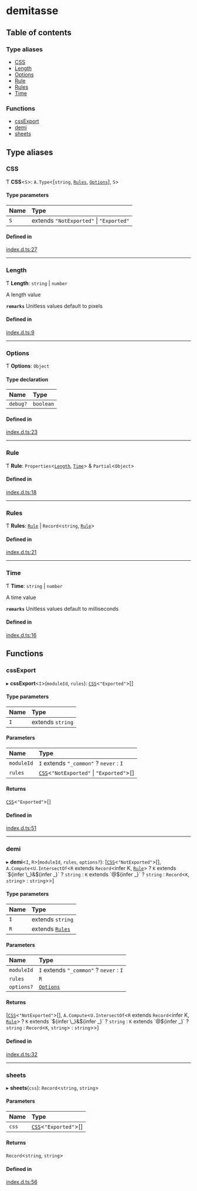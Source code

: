 # demitasse

## Table of contents

### Type aliases

- [CSS](#css)
- [Length](#length)
- [Options](#options)
- [Rule](#rule)
- [Rules](#rules)
- [Time](#time)

### Functions

- [cssExport](#cssexport)
- [demi](#demi)
- [sheets](#sheets)

## Type aliases

### CSS

Ƭ **CSS**<`S`\>: `A.Type`<[`string`, [`Rules`](#rules), [`Options`](#options)], `S`\>

#### Type parameters

| Name | Type |
| :------ | :------ |
| `S` | extends ``"NotExported"`` \| ``"Exported"`` |

#### Defined in

[index.d.ts:27](https://github.com/nsaunders/demitasse/blob/e6f851f/index.d.ts#L27)

___

### Length

Ƭ **Length**: `string` \| `number`

A length value

**`remarks`** Unitless values default to pixels

#### Defined in

[index.d.ts:9](https://github.com/nsaunders/demitasse/blob/e6f851f/index.d.ts#L9)

___

### Options

Ƭ **Options**: `Object`

#### Type declaration

| Name | Type |
| :------ | :------ |
| `debug?` | `boolean` |

#### Defined in

[index.d.ts:23](https://github.com/nsaunders/demitasse/blob/e6f851f/index.d.ts#L23)

___

### Rule

Ƭ **Rule**: `Properties`<[`Length`](#length), [`Time`](#time)\> & `Partial`<`Object`\>

#### Defined in

[index.d.ts:18](https://github.com/nsaunders/demitasse/blob/e6f851f/index.d.ts#L18)

___

### Rules

Ƭ **Rules**: [`Rule`](#rule) \| `Record`<`string`, [`Rule`](#rule)\>

#### Defined in

[index.d.ts:21](https://github.com/nsaunders/demitasse/blob/e6f851f/index.d.ts#L21)

___

### Time

Ƭ **Time**: `string` \| `number`

A time value

**`remarks`** Unitless values default to milliseconds

#### Defined in

[index.d.ts:16](https://github.com/nsaunders/demitasse/blob/e6f851f/index.d.ts#L16)

## Functions

### cssExport

▸ **cssExport**<`I`\>(`moduleId`, `rules`): [`CSS`](#css)<``"Exported"``\>[]

#### Type parameters

| Name | Type |
| :------ | :------ |
| `I` | extends `string` |

#### Parameters

| Name | Type |
| :------ | :------ |
| `moduleId` | `I` extends ``"_common"`` ? `never` : `I` |
| `rules` | [`CSS`](#css)<``"NotExported"`` \| ``"Exported"``\>[] |

#### Returns

[`CSS`](#css)<``"Exported"``\>[]

#### Defined in

[index.d.ts:51](https://github.com/nsaunders/demitasse/blob/e6f851f/index.d.ts#L51)

___

### demi

▸ **demi**<`I`, `R`\>(`moduleId`, `rules`, `options?`): [[`CSS`](#css)<``"NotExported"``\>[], `A.Compute`<`U.IntersectOf`<`R` extends `Record`<infer K, [`Rule`](#rule)\> ? `K` extends \`${infer \_}&${infer \_}\` ? `string` : `K` extends \`@${infer \_}\` ? `string` : `Record`<`K`, `string`\> : `string`\>\>]

#### Type parameters

| Name | Type |
| :------ | :------ |
| `I` | extends `string` |
| `R` | extends [`Rules`](#rules) |

#### Parameters

| Name | Type |
| :------ | :------ |
| `moduleId` | `I` extends ``"_common"`` ? `never` : `I` |
| `rules` | `R` |
| `options?` | [`Options`](#options) |

#### Returns

[[`CSS`](#css)<``"NotExported"``\>[], `A.Compute`<`U.IntersectOf`<`R` extends `Record`<infer K, [`Rule`](#rule)\> ? `K` extends \`${infer \_}&${infer \_}\` ? `string` : `K` extends \`@${infer \_}\` ? `string` : `Record`<`K`, `string`\> : `string`\>\>]

#### Defined in

[index.d.ts:32](https://github.com/nsaunders/demitasse/blob/e6f851f/index.d.ts#L32)

___

### sheets

▸ **sheets**(`css`): `Record`<`string`, `string`\>

#### Parameters

| Name | Type |
| :------ | :------ |
| `css` | [`CSS`](#css)<``"Exported"``\>[] |

#### Returns

`Record`<`string`, `string`\>

#### Defined in

[index.d.ts:56](https://github.com/nsaunders/demitasse/blob/e6f851f/index.d.ts#L56)
